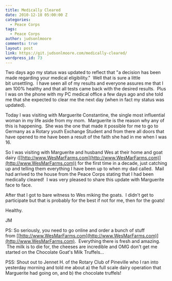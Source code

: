 ```yaml
---
title: Medically Cleared
date: 2010-12-18 05:00:00 Z
categories:
  - Peace Corps
tags:
  - Peace Corps
author: judsonlmoore
comments: true
layout: post
link: https://git.judsonlmoore.com/medically-cleared/
wordpress_id: 73
---
```


Two days ago my status was updated to reflect that "a decision has been made regarding your medical eligibility."  Well that is sure a little bit unsettling.  I have seen all of my results and everyone assures me that I am 100% healthy and that all tests came back with the desired results.  Plus I was on the phone with my PC medical office a few days ago and she told me that she expected to clear me the next day (when in fact my status was updated).

Today I was visiting with Marguerite Constantine, the single most influential woman in my life aside from my mom.  Marguerite is the reason why any of this is happening.  She was the one that made it possible for me to go to Germany as a Rotary youth Exchange Student and from there all doors that have opened to me have been a result of the faith she had in me when I was 16.

So I was visiting with Marguerite and husband Wes at their home and goat dairy ([[http://www.WesMarFarms.com](http://www.WesMarFarms.com)](http://www.WesMarFarms.com)) for the first time in a decade, just catching up and telling them everything I have been up to when my dad called.  Mail had arrived to the house from the Peace Corps stating that I had been medically cleared!  I was very pleased to share this update with Marguerite face to face.

After that I got to bare witness to Wes miking the goats.  I didn't get to participate but that is probably for the best if not for me, then for the goats!

Healthy.

JM

PS: So seriously, you need to go online and order a bunch of stuff from [[http://www.WesMarFarms.com](http://www.WesMarFarms.com)](http://www.WesMarFarms.com).  Everything there is fresh and amazing.  The milk is to die for, the cheeses are incredible and OMG don't get me started on the Chocolate Goat's Milk Truffels…

PSS: Shout out to Jennet H. of the Rotary Club of Pineville who I ran into yesterday morning and told me about a) the full scale dairy operation that Marguerite had going on, and b) the chocolate truffels!
